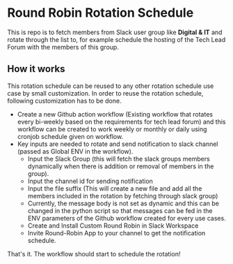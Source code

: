 # Round Robin Rotation Schedule

This is repo is to fetch members from Slack user group like **Digital & IT** and rotate through the list to, for example schedule the hosting of the Tech Lead Forum with the members of this group.


## How it works

This rotation schedule can be reused to any other rotation schedule use case by small customization. In order to reuse the rotation schedule, following customization has to be done.
  - Create a new Github action workflow (Existing workflow that rotates every bi-weekly based on the requirements for tech lead forum) and this workflow can be created to work weekly or monthly or daily using cronjob schedule given on workflow.
  - Key inputs are needed to rotate and send notification to slack channel (passed as Global ENV in the workflow).
    - Input the Slack Group (this will fetch the slack groups members dynamically when there is addition or removal of members in the group).
    - Input the channel id for sending notification
    - Input the file suffix (This will create a new file and add all the members included in the rotation by fetching through slack group)
    - Currently, the message body is not set as dynamic and this can be changed in the python script so that messages can be fed in the ENV parameters of the Github workflow created for every use cases.
    - Create and Install Custom Round Robin in Slack Workspace
    - Invite Round-Robin App to your channel to get the notification schedule.

That's it. The workflow should start to schedule the rotation!
